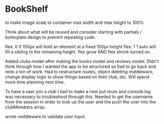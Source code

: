 # BookShelf

to make image scale to container max width and max height to 100%

Think about what will be reused and consider starting with partials / boilerplate design to prevent repeating code.

flex: 0 0 150px will hold an element at a fixed 150px height
flex: 1 1 auto will fill a sibling to the remaining height.  flex grow AND flex shrink turned on.

Added clubs model after making the books model and reviews model.  Didn't think through how I wanted the app to be structured so had to go back and redo a ton of work.  Had to restructure routes, object deleting middleware, change display logic to show things based on their club, etc.  Will spend more time planning next time.

To have a user join a club I had to make a new put route and console.log was necessary to troubleshoot through this.  Needed to get the username from the session in order to look up the user and the push the user into the clubMembers array.

wrote middleware to validate user input.